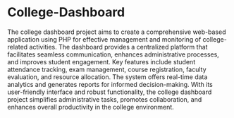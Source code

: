 # College-Dashboard

The college dashboard project aims to create a comprehensive web-based application using PHP for effective management and monitoring of college-related activities. 
The dashboard provides a centralized platform that facilitates seamless communication, enhances administrative processes, and improves student engagement. Key features include student attendance tracking, exam management, course registration, faculty evaluation, and resource allocation. 
The system offers real-time data analytics and generates reports for informed decision-making. With its user-friendly interface and robust functionality, the college dashboard project simplifies administrative tasks, promotes collaboration, and enhances overall productivity in the college environment.
